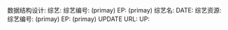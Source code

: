 数据结构设计:
  综艺:
    综艺编号:
      (primay)
    EP:
      (primay)
    综艺名:
    DATE:
  综艺资源:
    综艺编号:
      (primay)
    EP:
      (primay)
    UPDATE
    URL:
    UP: